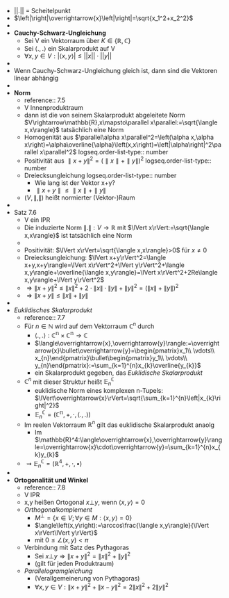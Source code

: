 - $||.||$ = Scheitelpunkt
- $\left|\right|\overrightarrow{x}\left|\right|=\sqrt{x_1^2+x_2^2}$
-
- **Cauchy-Schwarz-Ungleichung**
	- Sei V ein Vektorraum über $K\in\left\lbrace\mathbb{R},\mathbb{C}\right\rbrace$
	- Sei $\langle.,.\rangle$ ein Skalarprodukt auf V
	- $\forall x,y\in V:\left|\langle x,y\rangle\right|\leq\left|\right|x\left|\right|\cdot\left|\right|y\left|\right|$
-
- Wenn Cauchy-Schwarz-Ungleichung gleich ist, dann sind die Vektoren linear abhängig
-
- **Norm**
	- reference:: 7.5
	- V Innenproduktraum
	- dann ist die von seinem Skalarprodukt abgeleitete Norm $V\rightarrow\mathbb{R},x\mapsto\parallel x\parallel:=\sqrt{\langle x,x\rangle}$ tatsächlich eine Norm
	- Homogenität aus $\parallel\alpha x\parallel^2=\left(\alpha x,\alpha x\right)=\alpha\overline{\alpha}\left(x,x\right)=\left|\alpha\right|^2\parallel x\parallel^2$
	  logseq.order-list-type:: number
	- Positivität aus $\parallel x+y\parallel^2=\left(\parallel x\parallel+\parallel y\parallel\right)^2$
	  logseq.order-list-type:: number
	- Dreiecksungleichung
	  logseq.order-list-type:: number
		- Wie lang ist der Vektor x+y?
		- $\parallel x+y\parallel\leq\parallel x\parallel+\parallel y\parallel$
	- $\left(V,\parallel,\parallel\right)$ heißt normierter (Vektor-)Raum
-
- Satz 7.6
	- V ein IPR
	- Die induzierte Norm $\lVert.\rVert:V\rightarrow\mathbb{R}$ mit $\lVert x\rVert:=\sqrt{\langle x,x\rangle}$ ist tatsächlich eine Norm
	-
	- Positivität: $\lVert x\rVert=\sqrt{\langle x,x\rangle}>0$ für $x\neq0$
	- Dreiecksungleichung: $\lVert x+y\rVert^2=\langle x+y,x+y\rangle=\lVert x\rVert^2+\lVert y\rVert^2+\langle x,y\rangle+\overline{\langle x,y\rangle}=\lVert x\rVert^2+2Re\langle x,y\rangle+\lVert y\rVert^2$
	- $\Rightarrow\lVert x+y\rVert^2\leq\lVert x\rVert^2+2\cdot\lVert x\rVert\cdot\lVert y\rVert+\lVert y\rVert^2=\left(\lVert x\rVert+\lVert y\rVert\right)^2$
	- $\Rightarrow\lVert x+y\rVert\leq\lVert x\rVert+\lVert y\rVert$
-
- *Euklidisches Skalarprodukt*
	- reference:: 7.7
	- Für $n\in\mathbb{N}$ wird auf dem Vektorraum $\mathbb{C}^{n}$ durch
		- $\langle.,.\rangle:\mathbb{C^{n}}\times\mathbb{C^{n}}\rightarrow\mathbb{C}$
		- $\langle\overrightarrow{x},\overrightarrow{y}\rangle:=\overrightarrow{x}\bullet\overrightarrow{y}=\begin{pmatrix}x_1\\ \vdots\\ x_{n}\end{pmatrix}\bullet\begin{pmatrix}y_1\\ \vdots\\ y_{n}\end{pmatrix}:=\sum_{k=1}^{n}x_{k}\overline{y_{k}}$
		- ein Skalarprodukt gegeben, das *Euklidische Skalarprodukt*
	- $\mathbb{C}^{n}$ mit dieser Struktur heißt $\mathbb{E}_{n}^{\mathbb{C}}$
		- euklidische Norm eines komplexen n-Tupels: $\lVert\overrightarrow{x}\rVert=\sqrt{\sum_{k=1}^{n}\left|x_{k}\right|^2}$
		- $\mathbb{E}_{n}^{\mathbb{C}}=\left(\mathbb{C^{n}},+,\cdot,\langle.,.\rangle\right)$
	- Im reelen Vektorraum $\mathbb{R}^{n}$ gilt das euklidische Skalarprodukt anaolg
		- Im $\mathbb{R}^4:\langle\overrightarrow{x},\overrightarrow{y}\rangle=\overrightarrow{x}\cdot\overrightarrow{y}=\sum_{k=1}^{n}x_{k}y_{k}$
	- $\rightsquigarrow\mathbb{E}_{n}^{\mathbb{C}}=\left(\mathbb{R}^4,+,\cdot,\bullet\right)$
-
- **Ortogonalität und Winkel**
	- reference:: 7.8
	- V IPR
	- x,y heißen Ortogonal $x\bot y$, wenn $\langle x,y\rangle=0$
	- *Orthogonalkomplement*
		- $M^{\bot}=\left\lbrace x\in V;\forall y\in M:\langle x,y\rangle=0\right\rbrace$
		- $\angle\left(x,y\right):=\arccos\frac{\langle x,y\rangle}{\lVert x\rVert\lVert y\rVert}$
		- mit $0\leq\angle\left(x,y\right)<\pi$
	- Verbindung mit Satz des Pythagoras
		- Sei $x\bot y\Rightarrow\lVert x+y\rVert^2=\lVert x\rVert^2+\lVert y\rVert^2$
		- (gilt für jeden Produktraum)
	- *Parallelogramgleichung*
		- (Verallgemeinerung von Pythagoras)
		- $\forall x,y\in V:\lVert x+y\rVert^2+\lVert x-y\rVert^2=2\lVert x\rVert^2+2\lVert y\rVert^2$